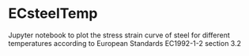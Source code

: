 # ECsteelTemp

Jupyter notebook to plot the stress strain curve of steel for different temperatures according to European Standards EC1992-1-2 section 3.2



